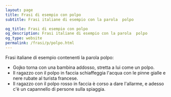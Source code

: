 ```yaml
---
layout: page
title: Frasi di esempio con polpo 
subtitle: Frasi italiane di esempio con la parola  polpo

og_title: Frasi di esempio con polpo 
og_description: Frasi italiane di esempio con la parola  polpo
og_type: website
permalink: /frasi/p/polpo.html
---
```


Frasi italiane di esempio contenenti la parola polpo:


- Gojko torna con una bambina addosso, stretta a lui come un polpo.
- Il ragazzo con il polpo in faccia schiaffeggia l'acqua con le pinne gialle e nere rubate al turista francese.
- Il ragazzo con il polpo rosso in faccia è corso a dare l'allarme, e adesso c'è un capannello di persone sulla spiaggia.
